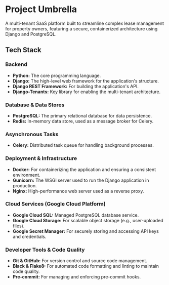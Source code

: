 # Project Umbrella

A multi-tenant SaaS platform built to streamline complex lease management for property owners, featuring a secure, containerized architecture using Django and PostgreSQL.

## Tech Stack

### Backend
* **Python:** The core programming language.
* **Django:** The high-level web framework for the application's structure.
* **Django REST Framework:** For building the application's API.
* **Django-Tenants:** Key library for enabling the multi-tenant architecture.

### Database & Data Stores
* **PostgreSQL:** The primary relational database for data persistence.
* **Redis:** In-memory data store, used as a message broker for Celery.

### Asynchronous Tasks
* **Celery:** Distributed task queue for handling background processes.

### Deployment & Infrastructure
* **Docker:** For containerizing the application and ensuring a consistent environment.
* **Gunicorn:** The WSGI server used to run the Django application in production.
* **Nginx:** High-performance web server used as a reverse proxy.

### Cloud Services (Google Cloud Platform)
* **Google Cloud SQL:** Managed PostgreSQL database service.
* **Google Cloud Storage:** For scalable object storage (e.g., user-uploaded files).
* **Google Secret Manager:** For securely storing and accessing API keys and credentials.

### Developer Tools & Code Quality
* **Git & GitHub:** For version control and source code management.
* **Black & Flake8:** For automated code formatting and linting to maintain code quality.
* **Pre-commit:** For managing and enforcing pre-commit hooks.